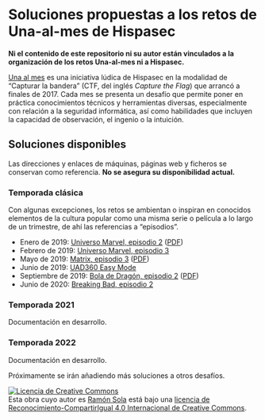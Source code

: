 # Soluciones propuestas a los retos de Una-al-mes de Hispasec

**Ni el contenido de este repositorio ni su autor están vinculados a la organización de los retos Una-al-mes ni a Hispasec.**

[Una al mes](https://unaalmes.hispasec.com) es una iniciativa lúdica de Hispasec en la modalidad de “Capturar la bandera” (CTF, del inglés *Capture the Flag*) que arrancó a finales de 2017. Cada mes se presenta un desafío que permite poner en práctica conocimientos técnicos y herramientas diversas, especialmente con relación a la seguridad informática, así como habilidades que incluyen la capacidad de observación, el ingenio o la intuición.

## Soluciones disponibles

Las direcciones y enlaces de máquinas, páginas web y ficheros se conservan como referencia. **No se asegura su disponibilidad actual.**

### Temporada clásica

Con algunas excepciones, los retos se ambientan o inspiran en conocidos elementos de la cultura popular como una misma serie o película a lo largo de un trimestre, de ahí las referencias a “episodios”.

- Enero de 2019: [Universo Marvel, episodio 2](2019-01/sol_uamene19.md) ([PDF](2019-01/sol_uamene19.pdf))
- Febrero de 2019: [Universo Marvel, episodio 3](2019-02/sol_uamfeb19.md)
- Mayo de 2019: [Matrix, episodio 3](2019-05/sol_uammay19.md) ([PDF](2019-05/sol_uammay19.pdf))
- Junio de 2019: [UAD360 Easy Mode](2019-06/sol_uamjun19.md)
- Septiembre de 2019: [Bola de Dragón, episodio 2](2019-09/sol_uamsep19.md) ([PDF](2019-09/sol_uamsep19.pdf))
- Junio de 2020: [Breaking Bad, episodio 2](2020-06/sol_uamjun20.md)

### Temporada 2021

Documentación en desarrollo.

### Temporada 2022

Documentación en desarrollo.

Próximamente se irán añadiendo más soluciones a otros desafíos.

<!-- markdownlint-disable MD033 -->
<a rel="license" href="http://creativecommons.org/licenses/by-sa/4.0/"><img alt="Licencia de Creative Commons" style="border-width:0" src="https://i.creativecommons.org/l/by-sa/4.0/88x31.png" /></a><br />Esta obra cuyo autor es <a xmlns:cc="http://creativecommons.org/ns#" href="https://geeks.ms/rsola" property="cc:attributionName" rel="cc:attributionURL">Ramón Sola</a> está bajo una <a rel="license" href="http://creativecommons.org/licenses/by-sa/4.0/">licencia de Reconocimiento-CompartirIgual 4.0 Internacional de Creative Commons</a>.
<!-- markdownlint-enable MD033 -->
